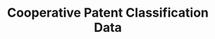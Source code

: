 ---
bigquery: https://console.cloud.google.com/bigquery?p=patents-public-data&d=cpc&page=dataset
citation: '“Cooperative Patent Classification” by the EPO and USPTO, for public use. '
contributors: EPO, USPTO
cost: None
description: Cooperative Patent Classification Data contains the scheme and definitions
  of the Cooperative Patent Classification system for classifying patent documents.
  The CPC is the result of a partnership between the EPO and the USPTO in their joint
  effort to develop a common, internationally compatible classification system for
  technical documents, in particular patent publications, which will be used by both
  offices in the patent granting process
documentation: https://www.cooperativepatentclassification.org/cpcSchemeAndDefinitions
last_edit: 04/08/2022, 22:24:04
location: https://www.cooperativepatentclassification.org/index
maintained_by: USPTO, EPO
schema_fields:
- status
- titlePart
- title_part
- ipc_concordant
- breakdownCode
- children
- residual_references
- date_revised
- applicationReferences
- dateRevised
- notAllocatable
- title_full
- application_references
- definition
- childGroups
- residualReferences
- symbol
- not_allocatable
- breakdown_code
- informativeReferences
- ipcConcordant
- informative_references
- limiting_references
- glossary
- limitingReferences
- parents
- synonyms
- level
- sizeCache
- additional_only
- titleFull
- child_groups
shortname: cooperative_patent_classification
tags:
- patents
- science
title: Cooperative Patent Classification Data
uuid: 984374a7-16e9-4b35-9445-458daceb01bf
---